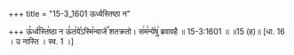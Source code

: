 +++
title = "15-3_1601 ऊर्ध्वस्तिष्ठा न"

+++
ऊ꣣र्ध्व꣡स्ति꣢ष्ठा न ऊ꣣त꣢ये꣣ऽस्मि꣡न्वाजे꣢꣯ शतक्रतो। स꣢म꣣न्ये꣡षु꣢ ब्रवावहै ॥ 15-3:1601 ॥ ॥15 (ह)॥ [धा. 16 । उ नास्ति । स्व. 1 ।]